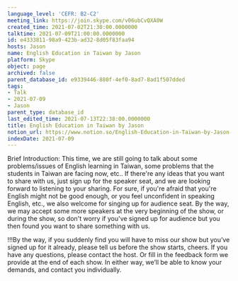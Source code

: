 ```yaml
---
language_level: 'CEFR: B2-C2'
meeting_link: https://join.skype.com/v06ubCvQXA0W
created_time: 2021-07-02T21:30:00.0000000
talktime: 2021-07-09T21:00:00.0000000
id: e4333811-98a9-423b-ad32-8d05f83faa94
hosts: Jason
name: English Education in Taiwan by Jason
platform: Skype
object: page
archived: false
parent_database_id: e9339446-880f-4ef0-8ad7-8ad1f507dded
tags:
- Talk
- 2021-07-09
- Jason
parent_type: database_id
last_edited_time: 2021-07-13T22:38:00.0000000
title: English Education in Taiwan by Jason
notion_url: https://www.notion.so/English-Education-in-Taiwan-by-Jason-e433381198a9423bad328d05f83faa94
indexDate: 2021-07-09
---
```





Brief Introduction: This time, we are still going to talk about some problems/issues of English learning in Taiwan, some problems that the students in Taiwan are facing now, etc.. If there're any ideas that you want to share with us, just sign up for the speaker seat, and we are looking forward to listening to your sharing. 
For sure, if you're afraid that you're English might not be good enough, or you feel unconfident in speaking English, etc., we also welcome for singing up for audience seat. By the way, we may accept some more speakers at the very beginning of the show, or during the show, so don't worry if you've signed up for audience but you then found you want to share something with us.

!!!By the way, if you suddenly find you will have to miss our show but you’ve signed up for it already, please tell us before the show starts, cheers.
If you have any questions, please contact the host. Or fill in the feedback form we provide at the end of each show. In either way, we’ll be able to know your demands, and contact you individually.

